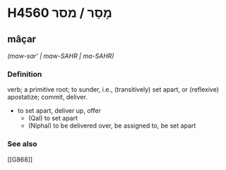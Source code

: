 # H4560 מָסַר / מסר

## mâçar

_(maw-sar' | maw-SAHR | ma-SAHR)_

### Definition

verb; a primitive root; to sunder, i.e., (transitively) set apart, or (reflexive) apostatize; commit, deliver.

- to set apart, deliver up, offer
    - (Qal) to set apart
    - (Niphal) to be delivered over, be assigned to, be set apart
### See also

[[G868]]

